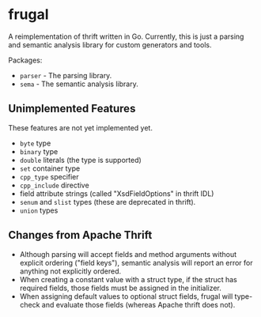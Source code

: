 frugal
======

A reimplementation of thrift written in Go. Currently, this is just a parsing and semantic analysis library for custom generators and tools.

Packages:
 - `parser` - The parsing library.
 - `sema` - The semantic analysis library.

Unimplemented Features
----------------------
These features are not yet implemented yet.
 - `byte` type
 - `binary` type
 - `double` literals (the type is supported)
 - `set` container type
 - `cpp_type` specifier
 - `cpp_include` directive
 - field attribute strings (called "XsdFieldOptions" in thrift IDL)
 - `senum` and `slist` types (these are deprecated in thrift).
 - `union` types

Changes from Apache Thrift
--------------------------
 - Although parsing will accept fields and method arguments without explicit ordering ("field keys"), semantic analysis will report an error for anything not explicitly ordered.
 - When creating a constant value with a struct type, if the struct has required fields, those fields must be assigned in the initializer.
 - When assigning default values to optional struct fields, frugal will type-check and evaluate those fields (whereas Apache thrift does not).
